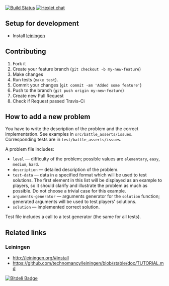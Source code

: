 [![Build Status](https://travis-ci.org/hexlet-codebattle/battle_asserts.svg?branch=master)](https://travis-ci.org/hexlet-codebattle/battle_asserts)
[![Hexlet chat](http://slack-ru.hexlet.io/badge.svg)](http://slack-ru.hexlet.io)

## Setup for development

* Install [leiningen](http://leiningen.org)

## Contributing

1. Fork it
2. Create your feature branch (`git checkout -b my-new-feature`)
3. Make changes
4. Run tests (`make test`).
5. Commit your changes (`git commit -am 'Added some feature'`)
6. Push to the branch (`git push origin my-new-feature`)
7. Create new Pull Request
8. Check if Request passed Travis-Ci

## How to add a new problem

You have to write the description of the problem and the correct implementation. See examples in `src/battle_asserts/issues`. Corresponding tests are in `test/battle_asserts/issues`.

A problem file includes:

* `level` — difficulty of the problem; possible values are `elementary`, `easy`, `medium`, `hard`.
* `description` — detailed description of the problem.
* `test-data` — data in a specified format which will be used to test solutions. The first element in this list will be displayed as an example to players, so it should clarify and illustrate the problem as much as possible. Do not choose a trivial case for this example.
* `arguments-generator` — arguments generator for the `solution` function;
    generated arguments will be used to test players' solutions.
* `solution` — implemented correct solution.

Test file includes a call to a test generator (the same for all tests).

## Related links

### Leiningen

* http://leiningen.org/#install
* https://github.com/technomancy/leiningen/blob/stable/doc/TUTORIAL.md

[![Bitdeli Badge](https://d2weczhvl823v0.cloudfront.net/kaize/battle_asserts/trend.png)](https://bitdeli.com/free "Bitdeli Badge")

